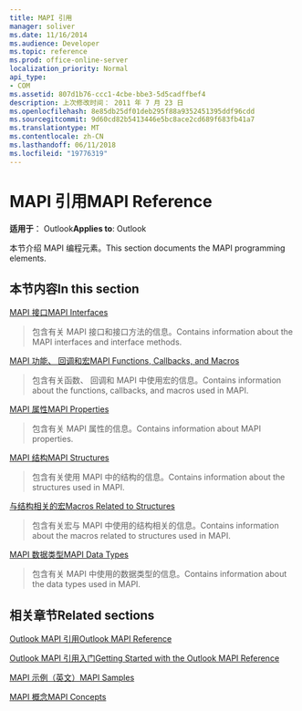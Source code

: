 ```yaml
---
title: MAPI 引用
manager: soliver
ms.date: 11/16/2014
ms.audience: Developer
ms.topic: reference
ms.prod: office-online-server
localization_priority: Normal
api_type:
- COM
ms.assetid: 807d1b76-ccc1-4cbe-bbe3-5d5cadffbef4
description: 上次修改时间： 2011 年 7 月 23 日
ms.openlocfilehash: 8e85db25df01deb295f88a9352451395ddf96cdd
ms.sourcegitcommit: 9d60cd82b5413446e5bc8ace2cd689f683fb41a7
ms.translationtype: MT
ms.contentlocale: zh-CN
ms.lasthandoff: 06/11/2018
ms.locfileid: "19776319"
---
```

# <a name="mapi-reference"></a><span data-ttu-id="e3f5f-103">MAPI 引用</span><span class="sxs-lookup"><span data-stu-id="e3f5f-103">MAPI Reference</span></span>

  
  
<span data-ttu-id="e3f5f-104">**适用于**： Outlook</span><span class="sxs-lookup"><span data-stu-id="e3f5f-104">**Applies to**: Outlook</span></span> 
  
<span data-ttu-id="e3f5f-105">本节介绍 MAPI 编程元素。</span><span class="sxs-lookup"><span data-stu-id="e3f5f-105">This section documents the MAPI programming elements.</span></span>
  
## <a name="in-this-section"></a><span data-ttu-id="e3f5f-106">本节内容</span><span class="sxs-lookup"><span data-stu-id="e3f5f-106">In this section</span></span>

[<span data-ttu-id="e3f5f-107">MAPI 接口</span><span class="sxs-lookup"><span data-stu-id="e3f5f-107">MAPI Interfaces</span></span>](mapi-interfaces.md)
  
> <span data-ttu-id="e3f5f-108">包含有关 MAPI 接口和接口方法的信息。</span><span class="sxs-lookup"><span data-stu-id="e3f5f-108">Contains information about the MAPI interfaces and interface methods.</span></span>
    
[<span data-ttu-id="e3f5f-109">MAPI 功能、 回调和宏</span><span class="sxs-lookup"><span data-stu-id="e3f5f-109">MAPI Functions, Callbacks, and Macros</span></span>](mapi-functions-callbacks-and-macros.md)
  
> <span data-ttu-id="e3f5f-110">包含有关函数、 回调和 MAPI 中使用宏的信息。</span><span class="sxs-lookup"><span data-stu-id="e3f5f-110">Contains information about the functions, callbacks, and macros used in MAPI.</span></span>
    
[<span data-ttu-id="e3f5f-111">MAPI 属性</span><span class="sxs-lookup"><span data-stu-id="e3f5f-111">MAPI Properties</span></span>](mapi-properties.md)
  
> <span data-ttu-id="e3f5f-112">包含有关 MAPI 属性的信息。</span><span class="sxs-lookup"><span data-stu-id="e3f5f-112">Contains information about MAPI properties.</span></span>
    
[<span data-ttu-id="e3f5f-113">MAPI 结构</span><span class="sxs-lookup"><span data-stu-id="e3f5f-113">MAPI Structures</span></span>](mapi-structures.md)
  
> <span data-ttu-id="e3f5f-114">包含有关使用 MAPI 中的结构的信息。</span><span class="sxs-lookup"><span data-stu-id="e3f5f-114">Contains information about the structures used in MAPI.</span></span>
    
[<span data-ttu-id="e3f5f-115">与结构相关的宏</span><span class="sxs-lookup"><span data-stu-id="e3f5f-115">Macros Related to Structures</span></span>](macros-related-to-structures.md)
  
> <span data-ttu-id="e3f5f-116">包含有关宏与 MAPI 中使用的结构相关的信息。</span><span class="sxs-lookup"><span data-stu-id="e3f5f-116">Contains information about the macros related to structures used in MAPI.</span></span>
    
[<span data-ttu-id="e3f5f-117">MAPI 数据类型</span><span class="sxs-lookup"><span data-stu-id="e3f5f-117">MAPI Data Types</span></span>](mapi-data-types.md)
  
> <span data-ttu-id="e3f5f-118">包含有关 MAPI 中使用的数据类型的信息。</span><span class="sxs-lookup"><span data-stu-id="e3f5f-118">Contains information about the data types used in MAPI.</span></span>
    
## <a name="related-sections"></a><span data-ttu-id="e3f5f-119">相关章节</span><span class="sxs-lookup"><span data-stu-id="e3f5f-119">Related sections</span></span>

[<span data-ttu-id="e3f5f-120">Outlook MAPI 引用</span><span class="sxs-lookup"><span data-stu-id="e3f5f-120">Outlook MAPI Reference</span></span>](outlook-mapi-reference.md)
  
[<span data-ttu-id="e3f5f-121">Outlook MAPI 引用入门</span><span class="sxs-lookup"><span data-stu-id="e3f5f-121">Getting Started with the Outlook MAPI Reference</span></span>](getting-started-with-the-outlook-mapi-reference.md)
  
[<span data-ttu-id="e3f5f-122">MAPI 示例（英文）</span><span class="sxs-lookup"><span data-stu-id="e3f5f-122">MAPI Samples</span></span>](mapi-samples.md)
  
[<span data-ttu-id="e3f5f-123">MAPI 概念</span><span class="sxs-lookup"><span data-stu-id="e3f5f-123">MAPI Concepts</span></span>](mapi-concepts.md)
  

